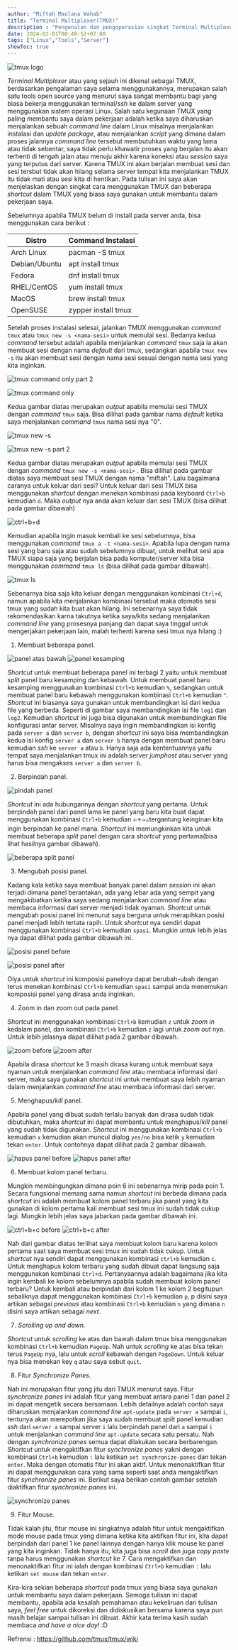 ```yaml
---
author: "Miftah Maulana Wahab"
title: "Terminal Multiplexer(TMUX)"
description : "Pengenalan dan pengoperasian singkat Terminal Multiplexer (TMUX)"
date: 2024-02-01T00:49:52+07:00
tags: ["Linux","Tools","Server"]
showToc: true
---
```


![tmux logo](https://miftah-maulana.my.id/assets/images/TMUX/tmux-logo.png)

_Terminal Multiplexer_ atau yang sejauh ini dikenal sebagai TMUX, 
berdasarkan pengalaman saya selama menggunakannya, merupakan salah satu tools open source yang menurut saya sangat membantu bagi yang biasa bekerja menggunakan terminal/_ssh_ ke dalam server yang menggunakan sistem operasi Linux. 
Salah satu kegunaan TMUX yang paling membantu saya dalam pekerjaan adalah ketika saya diharuskan menjalankan sebuah _command line_ dalam Linux misalnya menjalankan instalasi dan _update package_, 
atau menjalankan _script_ yang dimana dalam proses jalannya _command line_ tersebut membutuhkan waktu yang lama atau tidak sebentar, saya tidak perlu khawatir proses yang berjalan itu akan terhenti di tengah jalan atau menuju akhir karena koneksi 
atau _session_ saya yang terputus dari server. Karena TMUX ini akan berjalan membuat sesi dan sesi tersbut tidak akan hilang selama server tempat kita menjalankan TMUX itu tidak mati atau sesi kita di hentikan. 
Pada tulisan ini saya akan menjelaskan dengan singkat cara menggunakan TMUX dan beberapa _shortcut_ dalam TMUX yang biasa saya gunakan untuk membantu dalam pekerjaan saya.


Sebelumnya apabila TMUX belum di install pada server anda, bisa menggunakan cara berikut :

| Distro | Command Instalasi |
| ------ | ------ |
| Arch Linux | pacman -S tmux |
| Debian/Ubuntu | apt install tmux |
| Fedora | dnf install tmux |
| RHEL/CentOS | yum install tmux |
| MacOS | brew install tmux |
| OpenSUSE | zypper install tmux |

Setelah proses instalasi selesai, jalankan TMUX menggunakan _command_ `tmux` atau `tmux new -s <nama-sesi>` untuk memulai sesi. Bedanya kedua _command_ tersebut adalah apabila menjalankan _command_ `tmux` saja ia akan membuat sesi dengan nama _default_ dari tmux, sedangkan apabila `tmux new -s` itu akan membuat sesi dengan nama sesi sesuai dengan nama sesi yang kita inginkan. 

![tmux command only part 2](https://miftah-maulana.my.id/assets/images/TMUX/tmux_command_only_part_2.png)

![tmux command only](https://miftah-maulana.my.id/assets/images/TMUX/tmux_command_only.png)

Kedua gambar diatas merupakan _output_ apabila memulai sesi TMUX dengan _command_ `tmux` saja. Bisa dilihat pada gambar nama _default_ ketika saya menjalankan _command_ `tmux` nama sesi nya "0".

![tmux new -s](https://miftah-maulana.my.id/assets/images/TMUX/tmux_new_-s.png)

![tmux new -s part 2](https://miftah-maulana.my.id/assets/images/TMUX/tmux_new_-s_part_2.png)

Kedua gambar diatas merupakan _output_ apabila memulai sesi TMUX dengan _command_ `tmux new -s <nama-sesi>` . Bisa dilihat pada gambar diatas saya membuat sesi TMUX dengan nama "miftah". Lalu bagaimana caranya untuk keluar dari sesi? Untuk keluar dari sesi TMUX bisa menggunakan _shortcut_ dengan menekan kombinasi pada keyboard `Ctrl+b` kemudian `d`. Maka _output_ nya anda akan keluar dari sesi TMUX (bisa dilihat pada gambar dibawah)

![ctrl+b+d](https://miftah-maulana.my.id/assets/images/TMUX/ctrl+b+d.png)

Kemudian apabila ingin masuk kembali ke sesi sebelumnya, bisa menggunakan _command_ `tmux a -t <nama-sesi>`. Apabila lupa dengan nama sesi yang baru saja atau sudah sebelumnya dibuat, untuk melihat sesi apa TMUX siapa saja yang berjalan bisa pada komputer/server kita bisa menggunakan _command_ `tmux ls` (bisa dilihat pada gambar dibawah).

![tmux ls](https://miftah-maulana.my.id/assets/images/TMUX/tmux_ls.png)

Sebenarnya bisa saja kita keluar dengan menggunakan kombinasi `Ctrl+d`, namun apabila kita menjalankan kombinasi tersebut maka otomatis sesi tmux yang sudah kita buat akan hilang. Ini sebenarnya saya tidak rekomendasikan karna takutnya ketika saya/kita sedang menjalankan _command line_ yang prosesnya panjang dan dapat saya tinggal untuk mengerjakan pekerjaan lain, malah terhenti karena sesi tmux nya hilang :)

1. Membuat beberapa panel.

![panel atas bawah](https://miftah-maulana.my.id/assets/images/TMUX/window_atas_bawah.png)
![panel kesamping](https://miftah-maulana.my.id/assets/images/TMUX/window_kesamping.png)

_Shortcut_ untuk membuat beberapa panel ini terbagi 2 yaitu untuk membuat _split_ panel baru kesamping dan kebawah. Untuk membuat panel baru kesamping menggunakan kombinasi `Ctrl+b` kemudian `%`, sedangkan untuk membuat panel baru kebawah menggunakan kombinasi `Ctrl+b` kemudian `"`. _Shortcut_ ini biasanya saya gunakan untuk membandingkan isi dari kedua file yang berbeda. Seperti di gambar saya membandingkan isi file `log1` dan `log2`. Kemudian _shortcut_ ini juga bisa digunakan untuk membandingkan file konfigurasi antar server. Misalnya saya ingin membandingkan isi konfig pada `server a` dan `server b`, dengan _shortcut_ ini saya bisa membandingkan kedua isi konfig `server a` dan `server b` hanya dengan membuat panel baru kemudian _ssh_ ke `server a` atau `b`. Hanya saja ada kententuannya yaitu tempat saya menjalankan tmux ini adalah server _jumphost_ atau server yang harus bisa mengakses `server a` dan `server b`.

2. Berpindah panel.

![pindah panel](https://miftah-maulana.my.id/assets/images/TMUX/pindah_window.png)

_Shortcut_ ini ada hubungannya dengan _shortcut_ yang pertama. Untuk berpindah panel dari panel lama ke panel yang baru kita buat dapat menggunakan kombinasi `Ctrl+b` kemudian `🡠🡩🡢🡣`tergantung keinginan kita ingin berpindah ke panel mana. _Shortcut_ ini memungkinkan kita untuk membuat beberapa _split_ panel dengan cara _shortcut_ yang pertama(bisa lihat hasilnya gambar dibawah).

![beberapa split panel](https://miftah-maulana.my.id/assets/images/TMUX/beberapa_split_screen.png)

3. Mengubah posisi panel.

Kadang kala ketika saya membuat banyak panel dalam _session_ ini akan terjadi dimana panel berantakan, ada yang lebar ada yang sempit yang mengakibatkan ketika saya sedang menjalankan _command line_ atau membaca informasi dari server menjadi tidak nyaman. _Shortcut_ untuk mengubah posisi panel ini menurut saya berguna untuk merapihkan posisi panel menjadi lebih tertata rapih. Untuk _shortcut_ nya sendiri dapat menggunakan kombinasi `Ctrl+b` kemudian `spasi`. Mungkin untuk lebih jelas nya dapat dilihat pada gambar dibawah ini. 

![posisi panel before](https://miftah-maulana.my.id/assets/images/TMUX/posisi_screen_before.png)

![posisi panel after](https://miftah-maulana.my.id/assets/images/TMUX/posisi_screen_after.png)

Oiya untuk _shortcut_ ini komposisi panelnya dapat berubah-ubah dengan terus menekan kombinasi `Ctrl+b` kemudian `spasi` sampai anda menemukan komposisi panel yang dirasa anda inginkan.

4. Zoom in dan zoom out pada panel.

_Shortcut_ ini menggunakan kombinasi `Ctrl+b` kemudian `z` untuk _zoom in_ kedalam panel, dan kombinasi `Ctrl+b` kemudian `z` lagi untuk _zoom out_ nya. Untuk lebih jelasnya dapat dilihat pada 2 gambar dibawah.

![zoom before](https://miftah-maulana.my.id/assets/images/TMUX/zoom_in_dan_zoom_out_before.png)
![zoom after](https://miftah-maulana.my.id/assets/images/TMUX/zoom_in_dan_zoom_out_after.png)

Apabila dirasa _shortcut_ ke 3 masih dirasa kurang untuk membuat saya nyaman untuk menjalankan _command line_ atau membaca informasi dari server, maka saya gunakan _shortcut_ ini untuk membuat saya lebih nyaman dalam menjalankan _command line_ atau membaca informasi dari server.

5. Menghapus/_kill_ panel.

Apabila panel yang dibuat sudah terlalu banyak dan dirasa sudah tidak dibutuhkan, maka _shortcut_ ini dapat membantu untuk menghapus/_kill_ panel yang sudah tidak digunakan. _Shortcut_ ini menggunakan kombinasi `Ctrl+b` kemudian `x` kemudian akan muncul dialog `yes/no` bisa ketik `y` kemudian tekan `enter`. Untuk contohnya dapat dilihat pada 2 gambar dibawah.

![hapus panel before](https://miftah-maulana.my.id/assets/images/TMUX/hapus_screen_before.png)
![hapus panel after](https://miftah-maulana.my.id/assets/images/TMUX/hapus_screen_after.png)

6. Membuat kolom panel terbaru.

Mungkin membingungkan dimana poin 6 ini sebenarnya mirip pada poin 1. Secara fungsional memang sama namun _shortcut_ ini berbeda dimana pada _shortcut_ ini adalah membuat kolom panel terbaru jika panel yang kita gunakan di kolom pertama kali membuat sesi tmux ini sudah tidak cukup lagi. Mungkin lebih jelas saya jabarkan pada gambar dibawah ini.

![ctrl+b+c before](https://miftah-maulana.my.id/assets/images/TMUX/ctrl+b+c_before.png)
![ctrl+b+c after](https://miftah-maulana.my.id/assets/images/TMUX/ctrl+b+c_after.png)

Nah dari gambar diatas terlihat saya membuat kolom baru karena kolom pertama saat saya membuat sesi tmux ini sudah tidak cukup. Untuk _shortcut_ nya sendiri dapat menggunakan kombinasi `ctrl+b` kemudian `c`. Untuk menghapus kolom terbaru yang sudah dibuat dapat langsung saja menggunakan kombinasi `Ctrl+d`. Pertanyaannya adalah bagaimana jika kita ingin kembali ke kolom sebelumnya apabila sudah membuat kolom panel terbaru? Untuk kembali atau berpindah dari kolom 1 ke kolom 2 begitupun sebaliknya dapat menggunakan kombinasi `Ctrl+b` kemudian `p`, p disini saya artikan sebagai _previous_ atau kombinasi `Ctrl+b` kemudian `n` yang dimana `n` disini saya artikan sebagai _next_.

7. _Scrolling up and down_.

_Shortcut_ untuk _scrolling_ ke atas dan bawah dalam tmux bisa menggunakan kombinasi `Ctrl+b` kemudian `PageUp`. Nah untuk _scrolling_ ke atas bisa tekan terus `PageUp` nya, lalu untuk _scroll_ kebawah dengan `PageDown`. Untuk keluar nya bisa menekan key `q` atau saya sebut `quit`.

8. Fitur _Synchronize Panes_.

Nah ini merupakan fitur yang jitu dari TMUX menurut saya. Fitur _synchronize panes_ ini adalah fitur yang membuat antara panel 1 dan panel 2 ini dapat mengetik secara bersamaan. Lebih detailnya adalah contoh saya diharuskan menjalankan _command line_ `apt-update` pada `server a` sampai `i`, tentunya akan merepotkan jika saya sudah membuat _split_ panel kemudian _ssh_ dari `server a` sampai server `i` lalu berpindah panel dari `a` sampai `i` untuk menjalankan _command line_ `apt-update` secara satu persatu. Nah dengan _synchronize panes_ semua dapat dilakukan secara berbarengan. _Shortcut_ untuk mengaktifkan fitur _synchronize panes_ yakni dengan kombinasi `Ctrl+b` kemudian `:` lalu ketikan `set synchronize-panes` dan tekan `enter`. Maka dengan otomatis fitur ini akan aktif. Untuk menonaktifkan fitur ini dapat menggunakan cara yang sama seperti saat anda mengaktifkan fitur _synchronize panes_ ini. Berikut saya berikan contoh gambar setelah diaktifkan fitur _synchronize panes_ ini.

![synchronize panes](https://miftah-maulana.my.id/assets/images/TMUX/synchronize-panes.png)




9. Fitur Mouse.

Tidak kalah jitu, fitur mouse ini singkatnya adalah fitur untuk mengaktifkan mode mouse pada tmux yang dimana ketika kita aktifkan fitur ini, kita dapat berpindah dari panel 1 ke panel lainnya dengan hanya klik mouse ke panel yang kita inginkan. Tidak hanya itu, kita juga bisa _scroll_ dan juga _copy paste_ tanpa harus menggunakan _shortcut_ ke 7. Cara mengaktifkan dan menonaktifkan fitur ini ialah dengan kombinasi `Ctrl+b` kemudian `:` lalu ketikan `set mouse` dan tekan `enter`.


Kira-kira sekian beberapa _shortcut_ pada tmux yang biasa saya gunakan untuk membantu saya dalam pekerjaan. Semoga tulisan ini dapat membantu, apabila ada kesalah pemahaman atau kekeliruan dari tulisan saya, _feel free_ untuk dikoreksi dan didiskusikan bersama karena saya pun masih belajar sampai tulisan ini dibuat. Akhir kata terima kasih sudah membaca _and have a nice day_! :D




Refrensi : https://github.com/tmux/tmux/wiki




